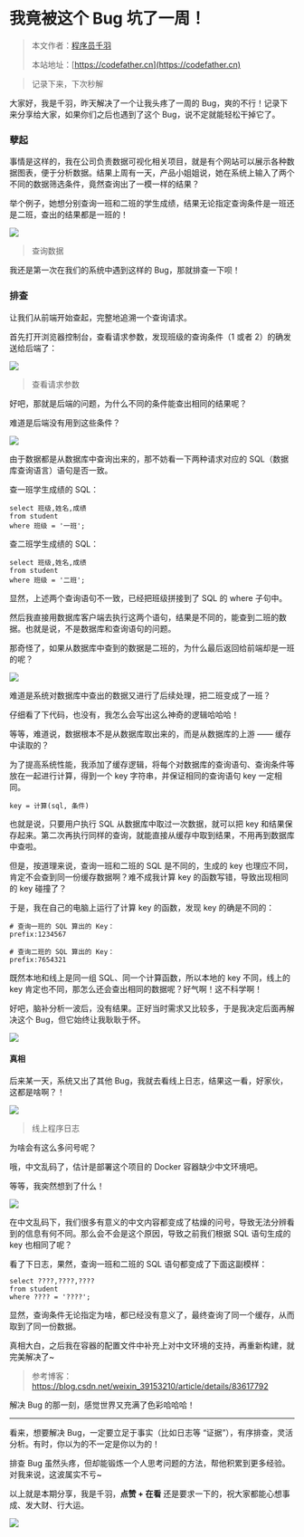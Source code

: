 # 我竟被这个 Bug 坑了一周！

> 本文作者：[程序员千羽](https://yuyuanweb.feishu.cn/wiki/Abldw5WkjidySxkKxU2cQdAtnah)
>
> 本站地址：[https://codefather.cn](https://codefather.cn)

> 记录下来，下次秒解

大家好，我是千羽，昨天解决了一个让我头疼了一周的 Bug，爽的不行！记录下来分享给大家，如果你们之后也遇到了这个 Bug，说不定就能轻松干掉它了。

### 孽起

事情是这样的，我在公司负责数据可视化相关项目，就是有个网站可以展示各种数据图表，便于分析数据。结果上周有一天，产品小姐姐说，她在系统上输入了两个不同的数据筛选条件，竟然查询出了一模一样的结果？

举个例子，她想分别查询一班和二班的学生成绩，结果无论指定查询条件是一班还是二班，查出的结果都是一班的！

![](https://pic.yupi.icu/5563/202311072029653.png)

> 查询数据

我还是第一次在我们的系统中遇到这样的 Bug，那就排查一下呗！

### 排查

让我们从前端开始查起，完整地追溯一个查询请求。

首先打开浏览器控制台，查看请求参数，发现班级的查询条件（1 或者 2）的确发送给后端了：

![](https://pic.yupi.icu/5563/202311072029366.png)

> 查看请求参数

好吧，那就是后端的问题，为什么不同的条件能查出相同的结果呢？

难道是后端没有用到这些条件？

![](https://pic.yupi.icu/5563/202311072029655.png)

由于数据都是从数据库中查询出来的，那不妨看一下两种请求对应的 SQL（数据库查询语言）语句是否一致。

查一班学生成绩的 SQL：

```
select 班级,姓名,成绩 
from student
where 班级 = '一班';
```

查二班学生成绩的 SQL：

```
select 班级,姓名,成绩 
from student
where 班级 = '二班';
```

显然，上述两个查询语句不一致，已经把班级拼接到了 SQL 的 where 子句中。

然后我直接用数据库客户端去执行这两个语句，结果是不同的，能查到二班的数据。也就是说，不是数据库和查询语句的问题。

那奇怪了，如果从数据库中查到的数据是二班的，为什么最后返回给前端却是一班的呢？

![](https://pic.yupi.icu/5563/202311072029966.png)

难道是系统对数据库中查出的数据又进行了后续处理，把二班变成了一班？

仔细看了下代码，也没有，我怎么会写出这么神奇的逻辑哈哈哈！

等等，难道说，数据根本不是从数据库取出来的，而是从数据库的上游 —— 缓存中读取的？

为了提高系统性能，我添加了缓存逻辑，将每个对数据库的查询语句、查询条件等放在一起进行计算，得到一个 key 字符串，并保证相同的查询语句 key 一定相同。

```
key = 计算(sql, 条件)
```

也就是说，只要用户执行 SQL 从数据库中取过一次数据，就可以把 key 和结果保存起来。第二次再执行同样的查询，就能直接从缓存中取到结果，不用再到数据库中查啦。

但是，按道理来说，查询一班和二班的 SQL 是不同的，生成的 key 也理应不同，肯定不会查到同一份缓存数据啊？难不成我计算 key 的函数写错，导致出现相同的 key 碰撞了？

于是，我在自己的电脑上运行了计算 key 的函数，发现 key 的确是不同的：

```
# 查询一班的 SQL 算出的 Key：
prefix:1234567

# 查询二班的 SQL 算出的 Key：
prefix:7654321
```

既然本地和线上是同一组 SQL、同一个计算函数，所以本地的 key 不同，线上的 key 肯定也不同，那怎么还会查出相同的数据呢？好气啊！这不科学啊！

好吧，脑补分析一波后，没有结果。正好当时需求又比较多，于是我决定后面再解决这个 Bug，但它始终让我耿耿于怀。

![](https://pic.yupi.icu/5563/202311072029658.png)

#### 真相

后来某一天，系统又出了其他 Bug，我就去看线上日志，结果这一看，好家伙，这都是啥啊？！

![](https://pic.yupi.icu/5563/202311072029765.png)

> 线上程序日志

为啥会有这么多问号呢？

哦，中文乱码了，估计是部署这个项目的 Docker 容器缺少中文环境吧。

等等，我突然想到了什么！

![](https://pic.yupi.icu/5563/202311072029256.png)

在中文乱码下，我们很多有意义的中文内容都变成了枯燥的问号，导致无法分辨看到的信息有何不同。那么会不会是这个原因，导致之前我们根据 SQL 语句生成的 key 也相同了呢？

看了下日志，果然，查询一班和二班的 SQL 语句都变成了下面这副模样：

```
select ????,????,???? 
from student
where ???? = '????';
```

显然，查询条件无论指定为啥，都已经没有意义了，最终查询了同一个缓存，从而取到了同一份数据。

真相大白，之后我在容器的配置文件中补充上对中文环境的支持，再重新构建，就完美解决了~

> 参考博客：https://blog.csdn.net/weixin_39153210/article/details/83617792

解决 Bug 的那一刻，感觉世界又充满了色彩哈哈哈！



------


看来，想要解决 Bug，一定要立足于事实（比如日志等 “证据”），有序排查，灵活分析。有时，你以为的不一定是你以为的！

排查 Bug 虽然头疼，但却能锻炼一个人思考问题的方法，帮他积累到更多经验。对我来说，这波属实不亏~

以上就是本期分享，我是千羽，**点赞 + 在看** 还是要求一下的，祝大家都能心想事成、发大财、行大运。

![](https://pic.yupi.icu/5563/202311072029964.png)